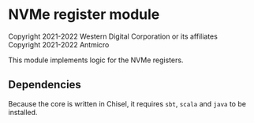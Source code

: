 NVMe register module
====================

Copyright 2021-2022 Western Digital Corporation or its affiliates<br>
Copyright 2021-2022 Antmicro

This module implements logic for the NVMe registers.

Dependencies
------------

Because the core is written in Chisel, it requires `sbt`, `scala` and `java` to be installed.

